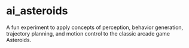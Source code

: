 # ai_asteroids
A fun experiment to apply concepts of perception, behavior generation, trajectory planning, and motion control to the classic arcade game Asteroids.
